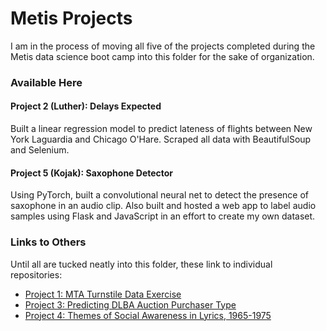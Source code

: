 # Metis Projects
I am in the process of moving all five of the projects completed during the Metis data science boot camp into this folder for the sake of organization.

### Available Here

#### Project 2 (Luther): Delays Expected
Built a linear regression model to predict lateness of flights between New York Laguardia and Chicago O'Hare. Scraped all data with BeautifulSoup and Selenium.

#### Project 5 (Kojak): Saxophone Detector
Using PyTorch, built a convolutional neural net to detect the presence of saxophone in an audio clip. Also built and hosted a web app to label audio samples using Flask and JavaScript in an effort to create my own dataset.

### Links to Others
Until all are tucked neatly into this folder, these link to individual repositories:
* [Project 1: MTA Turnstile Data Exercise](https://github.com/davidluther/Proj-01-Benson)
* [Project 3: Predicting DLBA Auction Purchaser Type](https://github.com/davidluther/Proj-03-McNulty)
* [Project 4: Themes of Social Awareness in Lyrics, 1965-1975](https://github.com/davidluther/04-fletcher)
